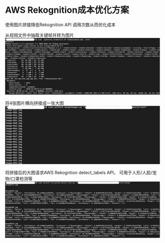 # AWS Rekognition成本优化方案
使用图片拼接降低Rekognition API 调用次数从而优化成本

从视频文件中抽取关键帧并转为图片
![](docs/gengerate_thumbnails.png)

将4张图片横向拼接成一张大图
![](docs/merge-images.png)

将拼接后的大图请求AWS Rekogntion detect_labels API， 可用于人形/人脸/宠物/口罩检测等
![](docs/rek-detect-person.png)

